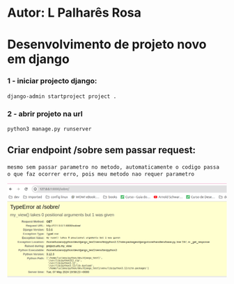 # Autor: L Palharês Rosa

# Desenvolvimento de projeto novo em django


### 1 - iniciar projecto django:

```
django-admin startproject project .
```

### 2 - abrir projeto na url

```
python3 manage.py runserver
```

## Criar endpoint /sobre sem passar request:

```
mesmo sem passar parametro no metodo, automaticamente o codigo passa
o que faz ocorrer erro, pois meu metodo nao requer parametro
``` 

![Criar endpoint /sobre sem passar request](./prints/url-sobre-error-request.png)



